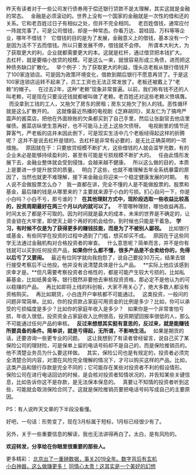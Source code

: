 昨天有读者对于一些公司发行债券用于偿还银行贷款不是太理解，其实这就是金融的常态。
 
金融是必须滚动的。世界上没有一个国家的金融就是一次性的借和还的关系。它和老百姓过日子有相似之处，但并不完全相同。
 
老百姓借钱，通常应付一阵就完事了。可是公司借钱，却是一种常态。你看万达、碧桂园、万科等等企业，哪年不借钱？
 
它借钱的目的是为了发展，金融意义上的借钱，基本没有一个是因为活不下去而借钱。所以只要发展不停，借钱就不会停。
 
所谓本大利大，为了获取更大的利，企业就都需要更大的本。这就是杠杆，通过借贷把本钱扩大。
 
去杠杆，就是要缩小放贷的规模。可是这么一来，就很容易形成三角债，进而把这种债务缺口扩散化。
 
举个例子：为了获取更大的利益，馒头店老板从银行借钱开了100家连锁店。可是因为政策环境变化，借款到期后银行不愿意再贷了。于是这100家连锁店运转不起来了，员工工资也无法正常发放了。老板还被戴上了“老赖”的帽子。
 
在过去2年，这种“老赖”现象非常普遍。以前，我们称有钱不还的人叫老赖，可是现在只要没还钱就都被叫做了老赖。老百姓还对这些老赖义愤填膺。
 
而没拿到工钱的工人，又拖欠了房东的房租；房东又拖欠了别人的钱。恶性循环就是这么扩散开的。
 
这就像最近热播的电视剧《芝麻胡同》，吴友仁为了搞垮严震声的酱菜店，把他在外面赊账的欠条都买到了自己手里，然后让张副官去他店里催债。酱菜店纵使生意再好，也不可能马上还上这些欠债呀。
 
电视剧里的情节还算客气，严老板的店并未因此倒下，可是现实生活中几个老板经得起这样的折腾呢？
这并不是说去杠杆是错的。去杠杆是非常有必要的，是无比正确英明的一项措施。
 
原因就在于：只要放贷规模不断扩大，这些借钱的人就会滥竽充数，有的企业未必是能够持续盈利的，甚至有可能是亏损规模不断扩大的。
 
任由此情形发展下去，金融业整体就会受到侵蚀，会越来越不健康。
 
所以这么做的目的，本质上是要进一步提升放贷的质量。
 
明白了这些，也就不难理解去年全系统暴雷的原因了，当然也就更不难理解，接下来金融业将迎来一个稳定健康发展的时期。
 
有人说不会做股票怎么办？
 
我一直都在讲，完全不懂的人是不能做股票的。股票和基金，最后赚的钱是从哪里来的？主要就来源于小白的亏损。扪心自问一下，你是小白吗？小白不亏，那亏谁的？
 
**在其他理财方式中，现阶段选取一些收益比较高的，投资周期最好在两三个月以内的就可以了。**
 
不管哪种理财，哪怕收益再高，时间太长了都是不可取的。因为时间就是最大的成本，未来的世界是不确定的，让资金锁在大牢里，即使天上砸个再好的机会给你，到时候也只能是干着急。
**学习，有时候不仅是为了获得更多的赚钱技能，而是为了不被别人鄙视。**
 
比如银行或基金，有些同学在投资的过程中遇到了门槛，想买却买不成。
 
原因在于这些同学无法通过金融机构对合格投资者的审查。
 
什么意思呢？简单而言，并不是你有钱就可以买到任何投资产品，**如果你什么都不懂，很多产品是不会卖给你的，免得以后亏了又要闹。**
 
最近有位同学就向我抱怨了，说自己要投30万元，结果去银行接受考察后不让他投。他并没有说清楚具体是什么产品。
 
**实际上他应该感到庆幸才是。**但凡需要考察投资者合格性的，都是可能产生较大亏损的。比如私募基金，比如纸黄金等。银行既然非要他去审核投资资格，那必定不是他认为的可以稳赚的产品。
 
再比如即将上线的科创板，大家不用关心了，绝大多数人都没有资格购买。
 
再比如期货，小白连开户审核都不可能通过。
 
这类投资，一般问的问题非常简单。比如，你的投资款占家庭可用资金的比例是多少？比如，你可以承受的亏损幅度是多少？比如你的家庭年收入是多少？
 
如果你是一个非常害怕亏损，年收入很低，投资资金占家庭收入比例很高，投资期望回报率很低的人，那么不可能通过任何产品的审核。
 
**反过来想想其实挺有意思的，反过来，就是能赚钱所要具备的条件。简单讲，就是亏得起，无所谓，不影响生活。**
 
如果是期货的话，还要咨询一些更专业的问题。
 
这让我想到了有读者曾经留言，说自己买了某保险公司的理财险，可是保单上留的电话号码却不是自己的，而是保险推销员的。他不清楚业务员为什么要这样做。
 
其实，保险公司也是有规定的，投资者必须完全清楚合同内容，对潜在风险完全理解的情况下，才可以购买这样的产品。比如，这类产品和银行存款是完全不同的；它可能存在某些对投资者不利的假设情形。
 
保险公司在进行电话回访的时候，是会核对投资者知情状况的，并告知某些关键信息，比如告诉你这不是存款，是无法保本保息的。
 
真要让不知情的投资者听到这些，可能就会取消保险合同了。这就是保险推销员要把电话号码写成自己的主要原因。
  
PS：有人说昨天文章的下半段没看懂。
  
好吧，一句话：形势变了，现在3月标属于短标，1月标已经很少有了。
  
另外，关于一些重要信息的解读，我也无法讲得再白了。太白，是有风险的。
  
**欢迎转发，分享给在你眼里很重要的那些人。**
  
更多精彩：
[北京出了一重磅数据，事关2019全年。数字背后有玄机][2019]  
[小白神器，这么做赚更多！][Link 1]
[同情心太贵！这其实是一个美好的幻想][Link 2]

[2019]: http://mp.weixin.qq.com/s?__biz=MzU0NTkyOTAzMw==&mid=2247486090&idx=1&sn=4379e2385b028529d372637372314da4&chksm=fb6428accc13a1bad7f74d47a7575b46c92d3ab3a19703999cdfa53aba745797b93bff60df7c&scene=21#wechat_redirect
[Link 1]: http://mp.weixin.qq.com/s?__biz=MzU0NTkyOTAzMw==&mid=2247486060&idx=1&sn=42bb115cdf8021876438ce9770ed8f67&chksm=fb64284acc13a15cde27c2d597bd25473da6e3db9eedea31a90b49d35e310cd3a048c42ace7e&scene=21#wechat_redirect
[Link 2]: http://mp.weixin.qq.com/s?__biz=MzU0NTkyOTAzMw==&mid=2247486050&idx=1&sn=376667de5fd0b1eea02ee0dabeef3b59&chksm=fb642844cc13a152dc88383fc5e137cad469b866a0c63a59d9d65143dfe00d713f257588f46d&scene=21#wechat_redirect